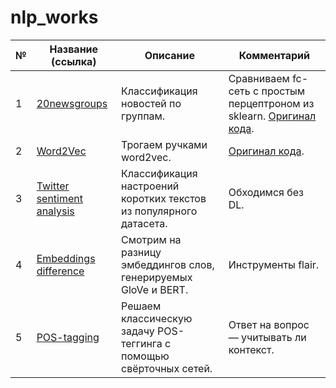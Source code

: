 # nlp_works

|№|Название (ссылка)|Описание|Комментарий|
|-|-|-|-|
|1|[20newsgroups](https://github.com/khav-i/nlp_works/blob/master/20newsgroups/README.md)|Классификация новостей по группам.|Сравниваем fc-сеть с простым перцептроном из sklearn. [Оригинал кода](https://github.com/sic-rus-ai/stepik-dl-nlp/blob/master/task1_20newsgroups.ipynb).|
|2|[Word2Vec](https://github.com/khav-i/nlp_works/blob/master/Word2Vec/README.md)|Трогаем ручками word2vec.|[Оригинал кода](https://github.com/sic-rus-ai/stepik-dl-nlp/blob/master/task2_word_embeddings.ipynb).|
|3|[Twitter sentiment analysis](https://github.com/khav-i/nlp_works/blob/master/Twitter%20sentiment%20analysis/README.md)|Классификация настроений коротких текстов из популярного датасета.|Обходимся без DL.|
|4|[Embeddings difference](https://github.com/khav-i/nlp_works/blob/master/Embeddings%20difference/README.md)|Смотрим на разницу эмбеддингов слов, генерируемых GloVe и BERT.|Инструменты flair.|
|5|[POS-tagging](https://github.com/khav-i/nlp_works/blob/master/POS-tagging/README.md)|Решаем классическую задачу POS-теггинга с помощью свёрточных сетей.|Ответ на вопрос — учитывать ли контекст.|
